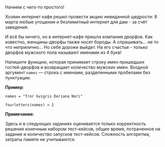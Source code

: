 Начнем с чего-то простого!

Хозяин интернет кафе решил провести акцию невиданной щедрости: 
8 марта любые угощения и безлимитный интернет для дам - за счёт заведения.   

И всё бы ничего, но в интернет-кафе пришла компания дворфов. Как известно, 
женщины-дворфы также носят бороды. А спрашивать… не то что неприлично… 
Но себе дороже выйдет. На его счастье - только дворфов мужского пола называют 
именами из $4$ букв!  

Напишите функцию, которая принимает строку имен пришедших гостей-дворфов и 
возвращает количество мужских имен. Входной аргумент <code>names</code> — строка 
с именами, разделенными пробелами без пунктуации.  

**Пример**:

```
names = "Tror Gvigris Deriana Nori"

fourletters(names) = 2
```

**Примечание**:

Здесь и в следующих заданиях оценивается только корректность 
решения конечным набором тест-кейсов, общее время, потраченное 
на задание и количество запусков тест-кейсов. Сложность алгоритма, 
затраты памяти не учитываются.